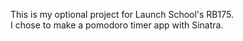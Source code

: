 This is my optional project for Launch School's RB175.  
I chose to make a pomodoro timer app with Sinatra.
